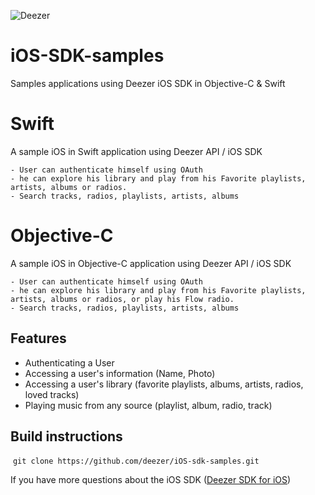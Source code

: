 ![Deezer](http://cdn-files.deezer.com/img/press/new_logo_white.jpg "Deezer") 


# iOS-SDK-samples
Samples applications using Deezer iOS SDK in Objective-C &amp; Swift

# Swift

A sample iOS in Swift application using Deezer API / iOS SDK

    - User can authenticate himself using OAuth
    - he can explore his library and play from his Favorite playlists, artists, albums or radios.
    - Search tracks, radios, playlists, artists, albums
  
# Objective-C

A sample iOS in Objective-C application using Deezer API / iOS SDK

    - User can authenticate himself using OAuth
    - he can explore his library and play from his Favorite playlists, artists, albums or radios, or play his Flow radio.
    - Search tracks, radios, playlists, artists, albums

## Features

 - Authenticating a User
 - Accessing a user's information (Name, Photo)
 - Accessing a user's library (favorite playlists, albums, artists, radios, loved tracks)
 - Playing music from any source (playlist, album, radio, track)

## Build instructions

  ```git clone https://github.com/deezer/iOS-sdk-samples.git```

  If you have more questions about the iOS SDK ([Deezer SDK for iOS][1])

 [1]: https://developers.deezer.com/sdk/ios
